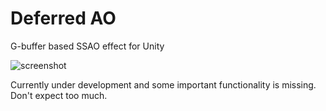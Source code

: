 Deferred AO
===========

G-buffer based SSAO effect for Unity

![screenshot](https://41.media.tumblr.com/8d4d017e72fac43de7e1ef8fed2fbdf1/tumblr_nqnvq8OlTB1qio469o1_400.png)

Currently under development and some important functionality is missing. Don't expect too much.
